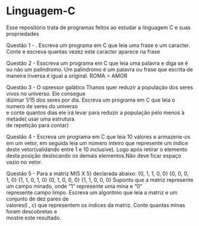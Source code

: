 # Linguagem-C
Esse repositório trata de programas feitos ao estudar a linguagem C e suas propriedades 

Questão 1 - . Escreva um programa em C que leia uma frase e um caracter. Conte e escreva quantas vezez este
caracter aparece na frase

Questão 2 - Esscreva um programa em C que leia uma palavra e diga se é ou não um palíndromo. Um palindromo
é um palavra ou frase que escrita de maneira inversa é igual a original. ROMA = AMOR

Questão 3 - O	 opressor	 galático	 Thanos	 quer	 reduzir	 a	 população	 dos	 seres	 vivos	 no	 universo.	 Ele	 consegue	
dizimar	1/15	dos	seres	por	dia.	Escreva	um	programa	em	C	que	leia	o	numero	de	seres	do	universo	
e	conte	quantos	dias	ele	irá	levar	para	reduzir	a	população pelo	menos à	metade(	usar	uma	estrutura	
de	repetição	para	contar)

Questão 4 - Escreva um programa em C que leia 10 valores e armazene-os em um vetor, em seguida leia um
número inteiro que represente um índice deste vetor(validando entre 1 e 10 inclusive). Logo após
retirar o elemento desta posição deslocando os demais elementos.Não deve ficar espaço vazio no
vetor.

Questão 5 - Para a matriz M(5 X 5) declarada abaixo:
 {0, 1, 1, 0, 0}
 {0, 0, 0, 1, 0}
 {1, 1, 0, 1, 0}
 {0, 1, 0, 0, 0}
 {1, 1, 0, 0, 0}
Suponto	 que	 a	 matriz	 represente	 um	 campo	 minado,	 onde	 “1“	 represente	 uma	 mina	 e	 “0“	
represente	campo limpo.	Escreva	um	algoritmo que	leia	a	matriz	e	um	conjunto	de	dez	pares	de	
valores(l	 ,	 c)	 que	 representem	 os	 índices	 da	 matriz.	 Conte	 quantas	 minas	 foram	 descobretas	 e	
mostre	este	resultado.					

